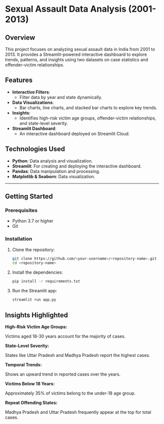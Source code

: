 # Sexual Assault Data Analysis (2001-2013)

## Overview
This project focuses on analyzing sexual assault data in India from 2001 to 2013. It provides a Streamlit-powered interactive dashboard to explore trends, patterns, and insights using two datasets on case statistics and offender-victim relationships.

## Features
- **Interactive Filters**: 
  - Filter data by year and state dynamically.
- **Data Visualizations**:
  - Bar charts, line charts, and stacked bar charts to explore key trends.
- **Insights**:
  - Identifies high-risk victim age groups, offender-victim relationships, and state-level severity.
- **Streamlit Dashboard**:
  - An interactive dashboard deployed on Streamlit Cloud.

## Technologies Used
- **Python**: Data analysis and visualization.
- **Streamlit**: For creating and deploying the interactive dashboard.
- **Pandas**: Data manipulation and processing.
- **Matplotlib & Seaborn**: Data visualization.

---

## Getting Started

### Prerequisites
- Python 3.7 or higher
- Git

### Installation
1. Clone the repository:
   ```bash
   git clone https://github.com/<your-username>/<repository-name>.git
   cd <repository-name>
2. Install the dependencies:
   ```bash
   pip install -r requirements.txt
3. Run the Streamlit app:
   ```bash
   streamlit run app.py


## Insights Highlighted

**High-Risk Victim Age Groups:**

Victims aged 18-30 years account for the majority of cases.

**State-Level Severity:**

States like Uttar Pradesh and Madhya Pradesh report the highest cases.

**Temporal Trends:**

Shows an upward trend in reported cases over the years.

**Victims Below 18 Years:**

Approximately 35% of victims belong to the under-18 age group.

**Repeat Offending States:**

Madhya Pradesh and Uttar Pradesh frequently appear at the top for total cases.
